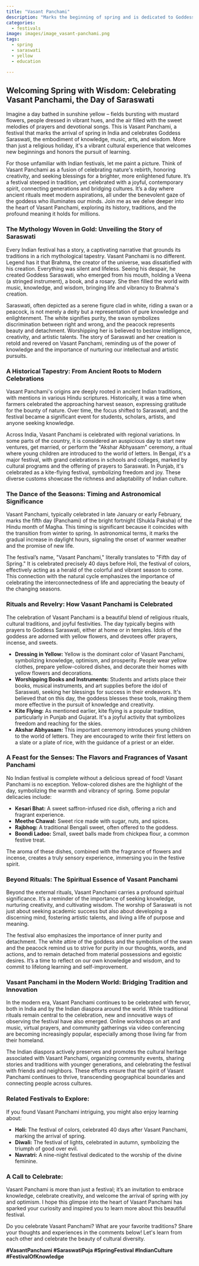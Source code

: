 ```yaml
---
title: "Vasant Panchami"
description: "Marks the beginning of spring and is dedicated to Goddess Saraswati, the deity of knowledge, music, arts, and science."
categories:
  - festivals
image: images/image_vasant-panchami.png
tags:
  - spring
  - saraswati
  - yellow
  - education

---
```


## Welcoming Spring with Wisdom: Celebrating Vasant Panchami, the Day of Saraswati

Imagine a day bathed in sunshine yellow – fields bursting with mustard flowers, people dressed in vibrant hues, and the air filled with the sweet melodies of prayers and devotional songs. This is Vasant Panchami, a festival that marks the arrival of spring in India and celebrates Goddess Saraswati, the embodiment of knowledge, music, arts, and wisdom. More than just a religious holiday, it's a vibrant cultural experience that welcomes new beginnings and honors the pursuit of learning.

For those unfamiliar with Indian festivals, let me paint a picture. Think of Vasant Panchami as a fusion of celebrating nature's rebirth, honoring creativity, and seeking blessings for a brighter, more enlightened future. It’s a festival steeped in tradition, yet celebrated with a joyful, contemporary spirit, connecting generations and bridging cultures. It’s a day where ancient rituals meet modern aspirations, all under the benevolent gaze of the goddess who illuminates our minds. Join me as we delve deeper into the heart of Vasant Panchami, exploring its history, traditions, and the profound meaning it holds for millions.

### The Mythology Woven in Gold: Unveiling the Story of Saraswati

Every Indian festival has a story, a captivating narrative that grounds its traditions in a rich mythological tapestry. Vasant Panchami is no different. Legend has it that Brahma, the creator of the universe, was dissatisfied with his creation. Everything was silent and lifeless. Seeing his despair, he created Goddess Saraswati, who emerged from his mouth, holding a Veena (a stringed instrument), a book, and a rosary. She then filled the world with music, knowledge, and wisdom, bringing life and vibrancy to Brahma's creation.

Saraswati, often depicted as a serene figure clad in white, riding a swan or a peacock, is not merely a deity but a representation of pure knowledge and enlightenment. The white signifies purity, the swan symbolizes discrimination between right and wrong, and the peacock represents beauty and detachment. Worshipping her is believed to bestow intelligence, creativity, and artistic talents. The story of Saraswati and her creation is retold and revered on Vasant Panchami, reminding us of the power of knowledge and the importance of nurturing our intellectual and artistic pursuits.

### A Historical Tapestry: From Ancient Roots to Modern Celebrations

Vasant Panchami's origins are deeply rooted in ancient Indian traditions, with mentions in various Hindu scriptures. Historically, it was a time when farmers celebrated the approaching harvest season, expressing gratitude for the bounty of nature. Over time, the focus shifted to Saraswati, and the festival became a significant event for students, scholars, artists, and anyone seeking knowledge.

Across India, Vasant Panchami is celebrated with regional variations. In some parts of the country, it is considered an auspicious day to start new ventures, get married, or perform the "Akshar Abhyasam" ceremony, a ritual where young children are introduced to the world of letters. In Bengal, it's a major festival, with grand celebrations in schools and colleges, marked by cultural programs and the offering of prayers to Saraswati. In Punjab, it's celebrated as a kite-flying festival, symbolizing freedom and joy. These diverse customs showcase the richness and adaptability of Indian culture.

### The Dance of the Seasons: Timing and Astronomical Significance

Vasant Panchami, typically celebrated in late January or early February, marks the fifth day (Panchami) of the bright fortnight (Shukla Paksha) of the Hindu month of Magha. This timing is significant because it coincides with the transition from winter to spring. In astronomical terms, it marks the gradual increase in daylight hours, signaling the onset of warmer weather and the promise of new life.

The festival’s name, "Vasant Panchami," literally translates to "Fifth day of Spring." It is celebrated precisely 40 days before Holi, the festival of colors, effectively acting as a herald of the colorful and vibrant season to come. This connection with the natural cycle emphasizes the importance of celebrating the interconnectedness of life and appreciating the beauty of the changing seasons.

### Rituals and Revelry: How Vasant Panchami is Celebrated

The celebration of Vasant Panchami is a beautiful blend of religious rituals, cultural traditions, and joyful festivities. The day typically begins with prayers to Goddess Saraswati, either at home or in temples. Idols of the goddess are adorned with yellow flowers, and devotees offer prayers, incense, and sweets.

*   **Dressing in Yellow:** Yellow is the dominant color of Vasant Panchami, symbolizing knowledge, optimism, and prosperity. People wear yellow clothes, prepare yellow-colored dishes, and decorate their homes with yellow flowers and decorations.
*   **Worshipping Books and Instruments:** Students and artists place their books, musical instruments, and art supplies before the idol of Saraswati, seeking her blessings for success in their endeavors. It's believed that on this day, the goddess blesses these tools, making them more effective in the pursuit of knowledge and creativity.
*   **Kite Flying:** As mentioned earlier, kite flying is a popular tradition, particularly in Punjab and Gujarat. It's a joyful activity that symbolizes freedom and reaching for the skies.
*   **Akshar Abhyasam:** This important ceremony introduces young children to the world of letters. They are encouraged to write their first letters on a slate or a plate of rice, with the guidance of a priest or an elder.

### A Feast for the Senses: The Flavors and Fragrances of Vasant Panchami

No Indian festival is complete without a delicious spread of food! Vasant Panchami is no exception. Yellow-colored dishes are the highlight of the day, symbolizing the warmth and vibrancy of spring. Some popular delicacies include:

*   **Kesari Bhat:** A sweet saffron-infused rice dish, offering a rich and fragrant experience.
*   **Meethe Chawal:** Sweet rice made with sugar, nuts, and spices.
*   **Rajbhog:** A traditional Bengali sweet, often offered to the goddess.
*   **Boondi Ladoo:** Small, sweet balls made from chickpea flour, a common festive treat.

The aroma of these dishes, combined with the fragrance of flowers and incense, creates a truly sensory experience, immersing you in the festive spirit.

### Beyond Rituals: The Spiritual Essence of Vasant Panchami

Beyond the external rituals, Vasant Panchami carries a profound spiritual significance. It’s a reminder of the importance of seeking knowledge, nurturing creativity, and cultivating wisdom. The worship of Saraswati is not just about seeking academic success but also about developing a discerning mind, fostering artistic talents, and living a life of purpose and meaning.

The festival also emphasizes the importance of inner purity and detachment. The white attire of the goddess and the symbolism of the swan and the peacock remind us to strive for purity in our thoughts, words, and actions, and to remain detached from material possessions and egoistic desires. It’s a time to reflect on our own knowledge and wisdom, and to commit to lifelong learning and self-improvement.

### Vasant Panchami in the Modern World: Bridging Tradition and Innovation

In the modern era, Vasant Panchami continues to be celebrated with fervor, both in India and by the Indian diaspora around the world. While traditional rituals remain central to the celebration, new and innovative ways of observing the festival have also emerged. Online workshops on art and music, virtual prayers, and community gatherings via video conferencing are becoming increasingly popular, especially among those living far from their homeland.

The Indian diaspora actively preserves and promotes the cultural heritage associated with Vasant Panchami, organizing community events, sharing stories and traditions with younger generations, and celebrating the festival with friends and neighbors. These efforts ensure that the spirit of Vasant Panchami continues to thrive, transcending geographical boundaries and connecting people across cultures.

### Related Festivals to Explore:

If you found Vasant Panchami intriguing, you might also enjoy learning about:

*   **Holi:** The festival of colors, celebrated 40 days after Vasant Panchami, marking the arrival of spring.
*   **Diwali:** The festival of lights, celebrated in autumn, symbolizing the triumph of good over evil.
*   **Navratri:** A nine-night festival dedicated to the worship of the divine feminine.

### A Call to Celebrate:

Vasant Panchami is more than just a festival; it’s an invitation to embrace knowledge, celebrate creativity, and welcome the arrival of spring with joy and optimism. I hope this glimpse into the heart of Vasant Panchami has sparked your curiosity and inspired you to learn more about this beautiful festival.

Do you celebrate Vasant Panchami? What are your favorite traditions? Share your thoughts and experiences in the comments below! Let's learn from each other and celebrate the beauty of cultural diversity.

**#VasantPanchami #SaraswatiPuja #SpringFestival #IndianCulture #FestivalOfKnowledge**

